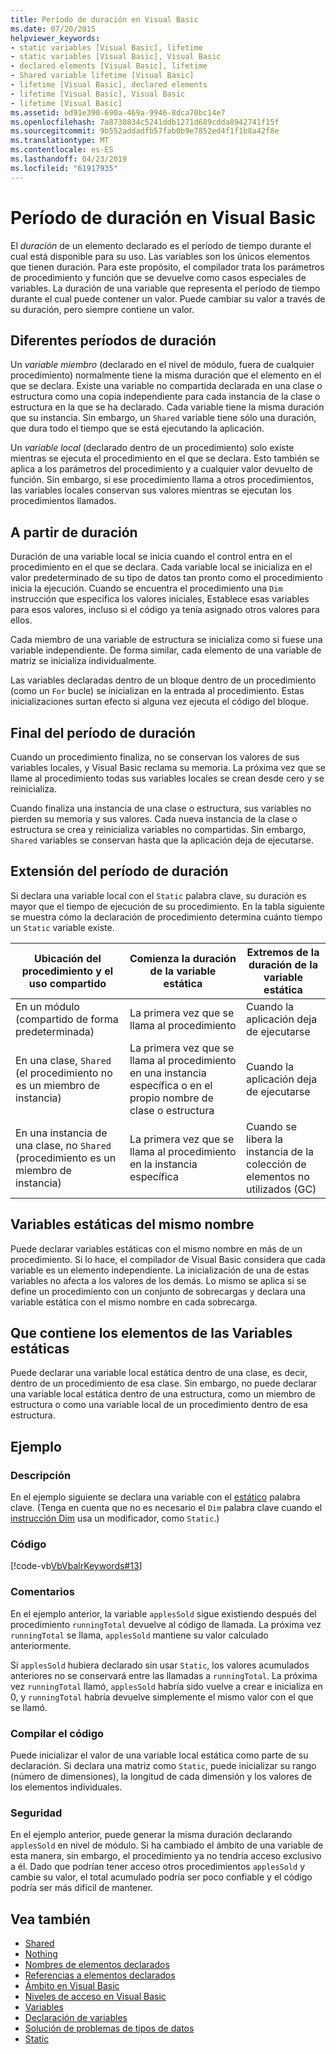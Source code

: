 ```yaml
---
title: Período de duración en Visual Basic
ms.date: 07/20/2015
helpviewer_keywords:
- static variables [Visual Basic], lifetime
- static variables [Visual Basic], Visual Basic
- declared elements [Visual Basic], lifetime
- Shared variable lifetime [Visual Basic]
- lifetime [Visual Basic], declared elements
- lifetime [Visual Basic], Visual Basic
- lifetime [Visual Basic]
ms.assetid: bd91e390-690a-469a-9946-8dca70bc14e7
ms.openlocfilehash: 7a8730834c5241ddb1271d689cdda8942741f15f
ms.sourcegitcommit: 9b552addadfb57fab0b9e7852ed4f1f1b8a42f8e
ms.translationtype: MT
ms.contentlocale: es-ES
ms.lasthandoff: 04/23/2019
ms.locfileid: "61917935"
---
```

# <a name="lifetime-in-visual-basic"></a>Período de duración en Visual Basic
El *duración* de un elemento declarado es el período de tiempo durante el cual está disponible para su uso. Las variables son los únicos elementos que tienen duración. Para este propósito, el compilador trata los parámetros de procedimiento y función que se devuelve como casos especiales de variables. La duración de una variable que representa el período de tiempo durante el cual puede contener un valor. Puede cambiar su valor a través de su duración, pero siempre contiene un valor.  
  
## <a name="different-lifetimes"></a>Diferentes períodos de duración  
 Un *variable miembro* (declarado en el nivel de módulo, fuera de cualquier procedimiento) normalmente tiene la misma duración que el elemento en el que se declara. Existe una variable no compartida declarada en una clase o estructura como una copia independiente para cada instancia de la clase o estructura en la que se ha declarado. Cada variable tiene la misma duración que su instancia. Sin embargo, un `Shared` variable tiene sólo una duración, que dura todo el tiempo que se está ejecutando la aplicación.  
  
 Un *variable local* (declarado dentro de un procedimiento) solo existe mientras se ejecuta el procedimiento en el que se declara. Esto también se aplica a los parámetros del procedimiento y a cualquier valor devuelto de función. Sin embargo, si ese procedimiento llama a otros procedimientos, las variables locales conservan sus valores mientras se ejecutan los procedimientos llamados.  
  
## <a name="beginning-of-lifetime"></a>A partir de duración  
 Duración de una variable local se inicia cuando el control entra en el procedimiento en el que se declara. Cada variable local se inicializa en el valor predeterminado de su tipo de datos tan pronto como el procedimiento inicia la ejecución. Cuando se encuentra el procedimiento una `Dim` instrucción que especifica los valores iniciales, Establece esas variables para esos valores, incluso si el código ya tenía asignado otros valores para ellos.  
  
 Cada miembro de una variable de estructura se inicializa como si fuese una variable independiente. De forma similar, cada elemento de una variable de matriz se inicializa individualmente.  
  
 Las variables declaradas dentro de un bloque dentro de un procedimiento (como un `For` bucle) se inicializan en la entrada al procedimiento. Estas inicializaciones surtan efecto si alguna vez ejecuta el código del bloque.  
  
## <a name="end-of-lifetime"></a>Final del período de duración  
 Cuando un procedimiento finaliza, no se conservan los valores de sus variables locales, y Visual Basic reclama su memoria. La próxima vez que se llame al procedimiento todas sus variables locales se crean desde cero y se reinicializa.  
  
 Cuando finaliza una instancia de una clase o estructura, sus variables no pierden su memoria y sus valores. Cada nueva instancia de la clase o estructura se crea y reinicializa variables no compartidas. Sin embargo, `Shared` variables se conservan hasta que la aplicación deja de ejecutarse.  
  
## <a name="extension-of-lifetime"></a>Extensión del período de duración  
 Si declara una variable local con el `Static` palabra clave, su duración es mayor que el tiempo de ejecución de su procedimiento. En la tabla siguiente se muestra cómo la declaración de procedimiento determina cuánto tiempo un `Static` variable existe.  
  
|Ubicación del procedimiento y el uso compartido|Comienza la duración de la variable estática|Extremos de la duración de la variable estática|  
|------------------------------------|-------------------------------------|-----------------------------------|  
|En un módulo (compartido de forma predeterminada)|La primera vez que se llama al procedimiento|Cuando la aplicación deja de ejecutarse|  
|En una clase, `Shared` (el procedimiento no es un miembro de instancia)|La primera vez que se llama al procedimiento en una instancia específica o en el propio nombre de clase o estructura|Cuando la aplicación deja de ejecutarse|  
|En una instancia de una clase, no `Shared` (procedimiento es un miembro de instancia)|La primera vez que se llama al procedimiento en la instancia específica|Cuando se libera la instancia de la colección de elementos no utilizados (GC)|  
  
## <a name="static-variables-of-the-same-name"></a>Variables estáticas del mismo nombre  
 Puede declarar variables estáticas con el mismo nombre en más de un procedimiento. Si lo hace, el compilador de Visual Basic considera que cada variable es un elemento independiente. La inicialización de una de estas variables no afecta a los valores de los demás. Lo mismo se aplica si se define un procedimiento con un conjunto de sobrecargas y declara una variable estática con el mismo nombre en cada sobrecarga.  
  
## <a name="containing-elements-for-static-variables"></a>Que contiene los elementos de las Variables estáticas  
 Puede declarar una variable local estática dentro de una clase, es decir, dentro de un procedimiento de esa clase. Sin embargo, no puede declarar una variable local estática dentro de una estructura, como un miembro de estructura o como una variable local de un procedimiento dentro de esa estructura.  
  
## <a name="example"></a>Ejemplo  
  
### <a name="description"></a>Descripción  
 En el ejemplo siguiente se declara una variable con el [estático](../../../../visual-basic/language-reference/modifiers/static.md) palabra clave. (Tenga en cuenta que no es necesario el `Dim` palabra clave cuando el [instrucción Dim](../../../../visual-basic/language-reference/statements/dim-statement.md) usa un modificador, como `Static`.)  
  
### <a name="code"></a>Código  
 [!code-vb[VbVbalrKeywords#13](~/samples/snippets/visualbasic/VS_Snippets_VBCSharp/VbVbalrKeywords/VB/class7.vb#13)]  
  
### <a name="comments"></a>Comentarios  
 En el ejemplo anterior, la variable `applesSold` sigue existiendo después del procedimiento `runningTotal` devuelve al código de llamada. La próxima vez `runningTotal` se llama, `applesSold` mantiene su valor calculado anteriormente.  
  
 Si `applesSold` hubiera declarado sin usar `Static`, los valores acumulados anteriores no se conservará entre las llamadas a `runningTotal`. La próxima vez `runningTotal` llamó, `applesSold` habría sido vuelve a crear e inicializa en 0, y `runningTotal` habría devuelve simplemente el mismo valor con el que se llamó.  
  
### <a name="compiling-the-code"></a>Compilar el código  
 Puede inicializar el valor de una variable local estática como parte de su declaración. Si declara una matriz como `Static`, puede inicializar su rango (número de dimensiones), la longitud de cada dimensión y los valores de los elementos individuales.  
  
### <a name="security"></a>Seguridad  
 En el ejemplo anterior, puede generar la misma duración declarando `applesSold` en nivel de módulo. Si ha cambiado el ámbito de una variable de esta manera, sin embargo, el procedimiento ya no tendría acceso exclusivo a él. Dado que podrían tener acceso otros procedimientos `applesSold` y cambie su valor, el total acumulado podría ser poco confiable y el código podría ser más difícil de mantener.  
  
## <a name="see-also"></a>Vea también

- [Shared](../../../../visual-basic/language-reference/modifiers/shared.md)
- [Nothing](../../../../visual-basic/language-reference/nothing.md)
- [Nombres de elementos declarados](../../../../visual-basic/programming-guide/language-features/declared-elements/declared-element-names.md)
- [Referencias a elementos declarados](../../../../visual-basic/programming-guide/language-features/declared-elements/references-to-declared-elements.md)
- [Ámbito en Visual Basic](../../../../visual-basic/programming-guide/language-features/declared-elements/scope.md)
- [Niveles de acceso en Visual Basic](../../../../visual-basic/programming-guide/language-features/declared-elements/access-levels.md)
- [Variables](../../../../visual-basic/programming-guide/language-features/variables/index.md)
- [Declaración de variables](../../../../visual-basic/programming-guide/language-features/variables/variable-declaration.md)
- [Solución de problemas de tipos de datos](../../../../visual-basic/programming-guide/language-features/data-types/troubleshooting-data-types.md)
- [Static](../../../../visual-basic/language-reference/modifiers/static.md)
